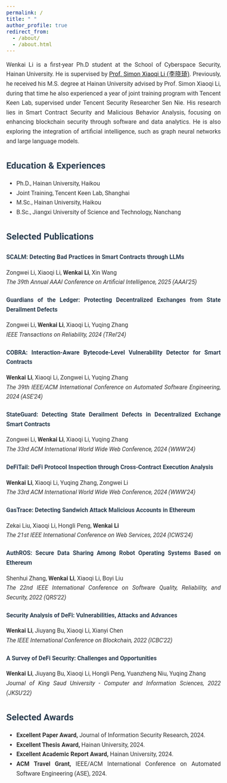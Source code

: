```yaml
---
permalink: /
title: " "
author_profile: true
redirect_from: 
  - /about/
  - /about.html
---
```


<style>
  /* 引入Google Fonts中的Roboto字体 */
  @import url('https://fonts.googleapis.com/css2?family=Roboto:wght@400;700&display=swap');

  body {
    font-family: 'Roboto', sans-serif; /* 使用Roboto字体 */
    font-size: 16px; /* 设置字体大小 */
    line-height: 1.6; /* 设置行高 */
    text-align: justify; /* 段落两端对齐 */
    margin: 10px; /* 设置外边距 */
    color: #333; /* 设置字体颜色 */
  }

  h1, h2, h3 {
    font-family: 'Roboto', sans-serif; /* 统一标题字体 */
    color: #2c3e50; /* 设置标题颜色 */
  }

  h1 {
    font-size: 2em; /* 主标题字体大小 */
    margin-bottom: 10px; /* 标题下方间距 */
  }

  h2 {
    font-size: 1.5em; /* 副标题字体大小 */
    margin-bottom: 8px; /* 副标题下方间距 */
  }

  h3 {
    font-size: 1em; /* 小标题字体大小 */
    margin-bottom: 4px; /* 小标题下方间距 */
  }

  p {
    margin-bottom: 5px; 
  }

  .publication {
    margin-bottom: 8px; 
  }
  
  .publication p {
    margin-bottom: 5px; /* 减少作者和出版期刊之间的间距 */
  }
</style>


Wenkai Li is a first-year Ph.D student at the School of Cyberspace Security, Hainan University. He is supervised by [Prof. Simon Xiaoqi Li (李晓琦)](https://csxqli.github.io/). Previously, he received his M.S. degree at Hainan University advised by Prof. Simon Xiaoqi Li, during that time he also experienced a year of joint training program with Tencent Keen Lab, supervised under Tencent Security Researcher Sen Nie. His research lies in Smart Contract Security and Malicious Behavior Analysis, focusing on enhancing blockchain security through software and data analytics. He is also exploring the integration of artificial intelligence, such as graph neural networks and large language models.


## Education & Experiences
- Ph.D., Hainan University, Haikou
- Joint Training, Tencent Keen Lab, Shanghai
- M.Sc., Hainan University, Haikou
- B.Sc., Jiangxi University of Science and Technology, Nanchang

## Selected Publications

<div class="publication">
  <h3> <strong>SCALM: Detecting Bad Practices in Smart Contracts through LLMs</strong></h3>
  <p>Zongwei Li, Xiaoqi Li, <strong>Wenkai Li</strong>, Xin Wang<br>
  <em>The 39th Annual AAAI Conference on Artificial Intelligence, 2025 (AAAI'25)</em></p>
</div>

<div class="publication">
  <h3> Guardians of the Ledger: Protecting Decentralized Exchanges from State Derailment Defects</h3>
  <p>Zongwei Li, <strong>Wenkai Li</strong>, Xiaoqi Li, Yuqing Zhang<br>
  <em>IEEE Transactions on Reliability, 2024 (TRel'24)</em></p>
</div>

<div class="publication">
  <h3> COBRA: Interaction-Aware Bytecode-Level Vulnerability Detector for Smart Contracts</h3>
  <p><strong>Wenkai Li</strong>, Xiaoqi Li, Zongwei Li, Yuqing Zhang<br>
  <em>The 39th IEEE/ACM International Conference on Automated Software Engineering, 2024 (ASE'24)</em></p>
</div>

<div class="publication">
  <h3> StateGuard: Detecting State Derailment Defects in Decentralized Exchange Smart Contracts</h3>
  <p>Zongwei Li, <strong>Wenkai Li</strong>, Xiaoqi Li, Yuqing Zhang<br>
  <em>The 33rd ACM International World Wide Web Conference, 2024 (WWW'24)</em></p>
</div>

<div class="publication">
  <h3> DeFiTail: DeFi Protocol Inspection through Cross-Contract Execution Analysis</h3>
  <p><strong>Wenkai Li</strong>, Xiaoqi Li, Yuqing Zhang, Zongwei Li<br>
  <em>The 33rd ACM International World Wide Web Conference, 2024 (WWW'24)</em></p>
</div>

<div class="publication">
  <h3> GasTrace: Detecting Sandwich Attack Malicious Accounts in Ethereum</h3>
  <p>Zekai Liu, Xiaoqi Li, Hongli Peng, <strong>Wenkai Li</strong><br>
  <em>The 21st IEEE International Conference on Web Services, 2024 (ICWS'24)</em></p>
</div>

<div class="publication">
  <h3> AuthROS: Secure Data Sharing Among Robot Operating Systems Based on Ethereum</h3>
  <p>Shenhui Zhang, <strong>Wenkai Li</strong>, Xiaoqi Li, Boyi Liu<br>
  <em>The 22nd IEEE International Conference on Software Quality, Reliability, and Security, 2022 (QRS'22)</em></p>
</div>

<div class="publication">
  <h3> Security Analysis of DeFi: Vulnerabilities, Attacks and Advances</h3>
  <p><strong>Wenkai Li</strong>, Jiuyang Bu, Xiaoqi Li, Xianyi Chen<br>
  <em>The IEEE International Conference on Blockchain, 2022 (ICBC'22)</em></p>
</div>

<div class="publication">
  <h3> A Survey of DeFi Security: Challenges and Opportunities</h3>
  <p><strong>Wenkai Li</strong>, Jiuyang Bu, Xiaoqi Li, Hongli Peng, Yuanzheng Niu, Yuqing Zhang<br>
  <em>Journal of King Saud University - Computer and Information Sciences, 2022 (JKSU'22)</em></p>
</div>


## Selected Awards
- **Excellent Paper Award,** Journal of Information Security Research, 2024.
- **Excellent Thesis Award,** Hainan University, 2024.
- **Excellent Academic Report Award,** Hainan University, 2024.
- **ACM Travel Grant,** IEEE/ACM International Conference on Automated Software Engineering (ASE), 2024.

